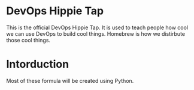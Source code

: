 # DevOps Hippie Tap

This is the official DevOps Hippie Tap. It is used to teach people how cool we can use DevOps to build cool things. Homebrew is how we distirbute those cool things.

# Intorduction

Most of these formula will be created using Python.

